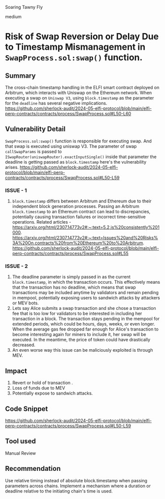 Soaring Tawny Fly

medium

# Risk of Swap Reversion or Delay Due to Timestamp Mismanagement in `SwapProcess.sol:swap()` function.

## Summary
The cross-chain timestamp handling in the ELFI smart contract deployed on Arbitrum, which interacts with Uniswap on the Ethereum network. When executing a swap on `Uniswap V3`, using `block.timestamp` as the parameter for the `deadline` has several negative implications.
https://github.com/sherlock-audit/2024-05-elfi-protocol/blob/main/elfi-perp-contracts/contracts/process/SwapProcess.sol#L50-L60
## Vulnerability Detail
`SwapProcess.sol:swap()` function is responsible for executing swap. And that swap is executed using uniswap V3. The parameter of swap `callSwapParams` is passed to `ISwapRouter(uniswapRouter).exactInputSingle()` inside that parameter the deadline is getting passed as `block.timestamp` here's the vulnerability arises.
https://github.com/sherlock-audit/2024-05-elfi-protocol/blob/main/elfi-perp-contracts/contracts/process/SwapProcess.sol#L50-L59
### ISSUE - 1
1. `block.timestamp` differs between Arbitrum and Ethereum due to their independent block generation processes. Passing an Arbitrum `block.timestamp` to an Ethereum contract can lead to discrepancies, potentially causing transaction failures or incorrect time-sensitive operations.
  Related articles - https://arxiv.org/html/2307.14773v2#:~:text=5.2,is%20consistently%201000.
 https://arxiv.org/html/2307.14773v2#:~:text=Issues%20and%20Risks%3A%20On,contracts%20from%20Ethereum%20to%20Arbitrum.
https://github.com/sherlock-audit/2024-05-elfi-protocol/blob/main/elfi-perp-contracts/contracts/process/SwapProcess.sol#L55
### ISSUE - 2
1. The deadline parameter is simply passed in as the current `block.timestamp`, in which the transaction occurs. This effectively means that the transaction has no deadline, which means that swap transactions may be included anytime by validators and remain pending in mempool, potentially exposing users to sandwich attacks by attackers or MEV bots.
2. Lets say Alice submits a swap transaction  and she chose a transaction fee that is too low for validators to be interested in including her transaction in a block. The transaction stays pending in the mempool for extended periods, which could be hours, days, weeks, or even longer. When the average gas fee dropped far enough for Alice's transaction to become interesting again for miners to include it, her swap will be executed. In the meantime, the price of token could have drastically decreased. 
3. An even worse way this issue can be maliciously exploited is through MEV.
## Impact
1. Revert or hold of transaction .
2. Loss of funds due to MEV
3. Potentially expose to sandwich attacks.
## Code Snippet
https://github.com/sherlock-audit/2024-05-elfi-protocol/blob/main/elfi-perp-contracts/contracts/process/SwapProcess.sol#L50-L59
## Tool used

Manual Review

## Recommendation
Use relative timing instead of absolute block.timestamp when passing parameters across chains. Implement a mechanism where a duration or deadline relative to the initiating chain's time is used.
